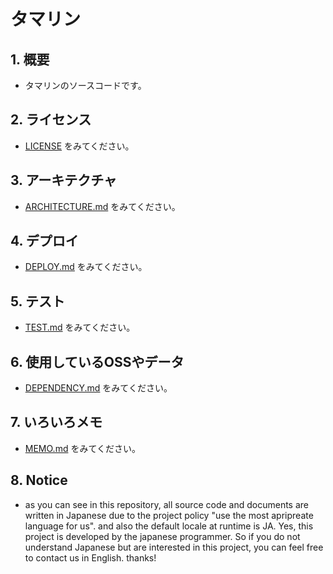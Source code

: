 # タマリン

## 1. 概要

- タマリンのソースコードです。

## 2. ライセンス

- [LICENSE](./LICENSE) をみてください。

## 3. アーキテクチャ

- [ARCHITECTURE.md](./doc/ARCHITECTURE.md) をみてください。

## 4. デプロイ

- [DEPLOY.md](./doc/DEPLOY.md) をみてください。

## 5. テスト

- [TEST.md](./doc/TEST.md) をみてください。

## 6. 使用しているOSSやデータ

- [DEPENDENCY.md](./doc/DEPENDENCY.md) をみてください。

## 7. いろいろメモ

- [MEMO.md](./doc/MEMO.md) をみてください。

## 8. Notice

- as you can see in this repository, all source code and documents are written in Japanese due to the project policy "use the most apripreate language for us". and also the default locale at runtime is JA. Yes, this project is developed by the japanese programmer. So if you do not understand Japanese but are interested in this project, you can feel free to contact us in English. thanks!
